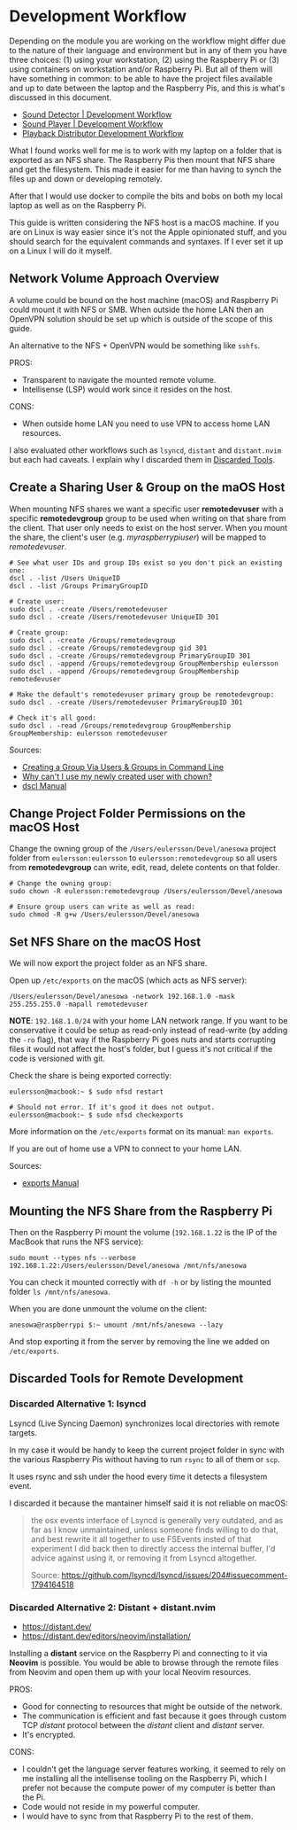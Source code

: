 # Development Workflow

Depending on the module you are working on the workflow might differ due to the nature
of their language and environment but in any of them you have three choices: (1) using
your workstation, (2) using the Raspberry Pi or (3) using containers on workstation
and/or Raspberry Pi. But all of them will have something in common: to be able to have
the project files available and up to date between the laptop and the Raspberry Pis, and
this is what's discussed in this document.

- [Sound Detector | Development Workflow](docs/sound-detector#development-workflow)
- [Sound Player | Development Workflow](docs/sound-player#development-workflow)
- [Playback Distributor Development Workflow](docs/playback-distributor#development-workflow)

What I found works well for me is to work with my laptop on a folder that is exported as
an NFS share. The Raspberry Pis then mount that NFS share and get the filesystem. This
made it easier for me than having to synch the files up and down or developing remotely.

After that I would use docker to compile the bits and bobs on both my local laptop as
well as on the Raspberry Pi.

This guide is written considering the NFS host is a macOS machine. If you are on Linux
is way easier since it's not the Apple opinionated stuff, and you should search for the
equivalent commands and syntaxes. If I ever set it up on a Linux I will do it myself.

## Network Volume Approach Overview

A volume could be bound on the host machine (macOS) and Raspberry Pi could mount it with
NFS or SMB. When outside the home LAN then an OpenVPN solution should be set up which is
outside of the scope of this guide.

An alternative to the NFS + OpenVPN would be something like `sshfs`.

PROS:

- Transparent to navigate the mounted remote volume.
- Intellisense (LSP) would work since it resides on the host.

CONS:

- When outside home LAN you need to use VPN to access home LAN resources.

I also evaluated other workflows such as `lsyncd`, `distant` and `distant.nvim` but each
had caveats. I explain why I discarded them in
[Discarded Tools](4-development-workflow#discarded-tools).

## Create a Sharing User & Group on the maOS Host

When mounting NFS shares we want a specific user **remotedevuser** with a specific
**remotedevgroup** group to be used when writing on that share from the client. That
user only needs to exist on the host server. When you mount the share, the client's user
(e.g. _myraspberrypiuser_) will be mapped to _remotedevuser_.

```
# See what user IDs and group IDs exist so you don't pick an existing one:
dscl . -list /Users UniqueID
dscl . -list /Groups PrimaryGroupID

# Create user:
sudo dscl . -create /Users/remotedevuser
sudo dscl . -create /Users/remotedevuser UniqueID 301

# Create group:
sudo dscl . -create /Groups/remotedevgroup
sudo dscl . -create /Groups/remotedevgroup gid 301
sudo dscl . -create /Groups/remotedevgroup PrimaryGroupID 301
sudo dscl . -append /Groups/remotedevgroup GroupMembership eulersson
sudo dscl . -append /Groups/remotedevgroup GroupMembership remotedevuser

# Make the default's remotedevuser primary group be remotedevgroup:
sudo dscl . -create /Users/remotedevuser PrimaryGroupID 301

# Check it's all good:
sudo dscl . -read /Groups/remotedevgroup GroupMembership
GroupMembership: eulersson remotedevuser
```

Sources:

- [Creating a Group Via Users & Groups in Command Line](https://apple.stackexchange.com/a/307186)
- [Why can't I use my newly created user with chown?](https://superuser.com/a/923843)
- [dscl Manual](https://www.unix.com/man-page/osx/1/dscl/)

## Change Project Folder Permissions on the macOS Host

Change the owning group of the `/Users/eulersson/Devel/anesowa` project folder from
`eulersson:eulersson` to `eulersson:remotedevgroup` so all users from **remotedevgroup**
can write, edit, read, delete contents on that folder.

```
# Change the owning group:
sudo chown -R eulersson:remotedevgroup /Users/eulersson/Devel/anesowa

# Ensure group users can write as well as read:
sudo chmod -R g+w /Users/eulersson/Devel/anesowa
```

## Set NFS Share on the macOS Host

We will now export the project folder as an NFS share.

Open up `/etc/exports` on the macOS (which acts as NFS server):

```
/Users/eulersson/Devel/anesowa -network 192.168.1.0 -mask 255.255.255.0 -mapall remotedevuser
```

**NOTE**: `192.168.1.0/24` with your home LAN network range. If you want to be
conservative it could be setup as read-only instead of read-write (by adding the `-ro`
flag), that way if the Raspberry Pi goes nuts and starts corrupting files it would not
affect the host's folder, but I guess it's not critical if the code is versioned with
git.

Check the share is being exported correctly:

```
eulersson@macbook:~ $ sudo nfsd restart

# Should not error. If it's good it does not output.
eulersson@macbook:~ $ sudo nfsd checkexports
```

More information on the `/etc/exports` format on its manual: `man exports`.

If you are out of home use a VPN to connect to your home LAN.

Sources:

- [exports Manual](https://ss64.com/osx/export.html)

## Mounting the NFS Share from the Raspberry Pi

Then on the Raspberry Pi mount the volume (`192.168.1.22` is the IP of the MacBook that
runs the NFS service):

```
sudo mount --types nfs --verbose 192.168.1.22:/Users/eulersson/Devel/anesowa /mnt/nfs/anesowa
```

You can check it mounted correctly with `df -h` or by listing the mounted folder
`ls /mnt/nfs/anesowa`.

When you are done unmount the volume on the client:

```
anesowa@raspberrypi $:~ umount /mnt/nfs/anesowa --lazy
```

And stop exporting it from the server by removing the line we added on `/etc/exports`.

## Discarded Tools for Remote Development

### Discarded Alternative 1: lsyncd

Lsyncd (Live Syncing Daemon) synchronizes local directories with remote targets.

In my case it would be handy to keep the current project folder in sync with the various
Raspberry Pis without having to run `rsync` to all of them or `scp`.

It uses rsync and ssh under the hood every time it detects a filesystem event.

I discarded it because the mantainer himself said it is not reliable on macOS:

> the osx events interface of Lsyncd is generally very outdated, and as far as I know
> unmaintained, unless someone finds willing to do that, and best rewrite it all
> together to use FSEvents insted of that experiment I did back then to directly access
> the internal buffer, I'd advice against using it, or removing it from Lsyncd
> altogether.
>
> Source: https://github.com/lsyncd/lsyncd/issues/204#issuecomment-1794164518

### Discarded Alternative 2: Distant + distant.nvim

- https://distant.dev/
- https://distant.dev/editors/neovim/installation/

Installing a **distant** service on the Raspberry Pi and connecting to it via **Neovim**
is possible. You would be able to browse through the remote files from Neovim and open
them up with your local Neovim resources.

PROS:

- Good for connecting to resources that might be outside of the network.
- The communication is efficient and fast because it goes through custom TCP _distant_
  protocol between the _distant_ client and _distant_ server.
- It's encrypted.

CONS:

- I couldn't get the language server features working, it seemed to rely on me
  installing all the intellisense tooling on the Raspberry Pi, which I prefer not
  because the compute power of my computer is better than the Pi.
- Code would not reside in my powerful computer.
- I would have to sync from that Raspberry Pi to the rest of them.
